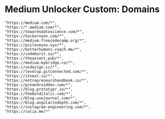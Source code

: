 # Medium Unlocker Custom: Domains

    "https://medium.com/*",
    "https://*.medium.com/*",
    "https://towardsdatascience.com/*",
    "https://hackernoon.com/*",
    "https://medium.freecodecamp.org/*",
    "https://psiloveyou.xyz/*",
    "https://betterhumans.coach.me/*",
    "https://codeburst.io/*",
    "https://theascent.pub/*",
    "https://medium.mybridge.co/*",
    "https://uxdesign.cc/*",
    "https://levelup.gitconnected.com/*",
    "https://itnext.io/*",
    "https://entrepreneurshandbook.co/*",
    "https://proandroiddev.com/*",
    "https://blog.prototypr.io/*",
    "https://thebolditalic.com/*",
    "https://blog.usejournal.com/*",
    "https://blog.angularindepth.com/*",
    "https://instagram-engineering.com/*",
    "https://calia.me/*"